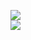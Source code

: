 [![](https://img.shields.io/badge/Made%20With-Github%20Spray-lightgrey.svg?style=for-the-badge&logo=github)](https://github.com/Annihil/github-spray#5840)  
[![](https://i.imgur.com/2DrTn0Z.gif)](https://github.com/Annihil/github-spray)